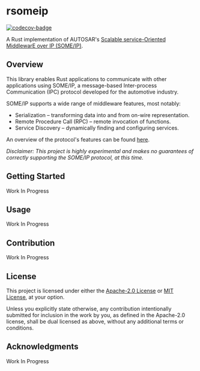 # rsomeip

[![codecov-badge]][codecov-url]

[codecov-badge]: https://codecov.io/github/brunoldsilva/rsomeip/graph/badge.svg?token=JTAL2QCM98
[codecov-url]: https://codecov.io/github/brunoldsilva/rsomeip

A Rust implementation of AUTOSAR's [Scalable service-Oriented MiddlewarE over IP (SOME/IP)](https://some-ip.com/).

## Overview

This library enables Rust applications to communicate with other applications using SOME/IP, a message-based Inter-process Communication (IPC) protocol developed for the automotive industry.

SOME/IP supports a wide range of middleware features, most notably:

- Serialization – transforming data into and from on-wire representation.
- Remote Procedure Call (RPC) – remote invocation of functions.
- Service Discovery – dynamically finding and configuring services.

An overview of the protocol's features can be found [here](https://some-ip.com/details.shtml).

*Disclaimer: This project is highly experimental and makes no guarantees of correctly supporting the SOME/IP protocol, at this time.*

## Getting Started

Work In Progress

## Usage

Work In Progress

## Contribution

Work In Progress

## License

This project is licensed under either the [Apache-2.0 License](http://www.apache.org/licenses/LICENSE-2.0) or [MIT License](http://opensource.org/licenses/MIT), at your option.

Unless you explicitly state otherwise, any contribution intentionally submitted
for inclusion in the work by you, as defined in the Apache-2.0 license, shall be dual licensed as above, without any additional terms or conditions.

## Acknowledgments

Work In Progress
